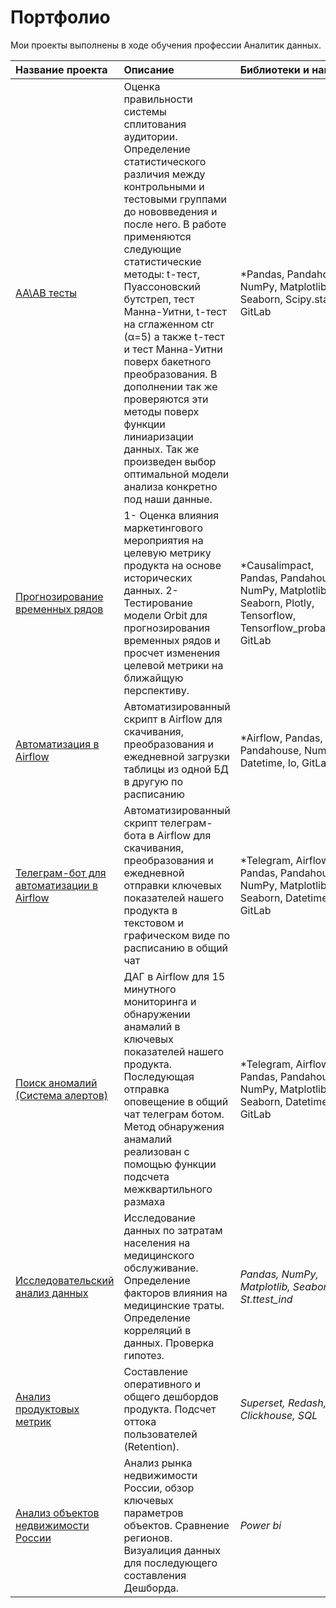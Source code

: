 # Портфолио
Мои проекты выполнены в ходе обучения профессии Аналитик данных.<br> 

| Название проекта | Описание | Библиотеки и навыки | 
| :---------------------- | :-------------------------------- | :---------------------- |
| [AA\AB тесты](https://github.com/Alexandr-Korolkov/PortfolioProjects/tree/main/AA-Test%2C%20AB-Test) | Оценка правильности системы сплитования аудитории. Определение статистического различия между контрольными и тестовыми группами до нововведения и после него. В работе применяются следующие статистические методы: t-тест, Пуассоновский бутстреп, тест Манна-Уитни, t-тест на сглаженном ctr (α=5) а также t-тест и тест Манна-Уитни поверх бакетного преобразования. В дополнении так же проверяются эти методы поверх функции линиаризации данных. Так же произведен выбор оптимальной модели анализа конкретно под наши данные. | *Pandas, Pandahouse, NumPy, Matplotlib, Seaborn, Scipy.stats, GitLab |
| [Прогнозирование временных рядов](https://github.com/Alexandr-Korolkov/PortfolioProjects/tree/main/%D0%9F%D1%80%D0%BE%D0%B3%D0%BD%D0%BE%D0%B7%D0%B8%D1%80%D0%BE%D0%B2%D0%B0%D0%BD%D0%B8%D0%B5%20%D0%B2%D1%80%D0%B5%D0%BC%D0%B5%D0%BD%D0%BD%D1%8B%D1%85%20%D1%80%D1%8F%D0%B4%D0%BE%D0%B2) |1- Оценка влияния маркетингового мероприятия на целевую метрику продукта на основе исторических данных. 2- Тестирование модели Orbit для прогнозирования временных рядов и просчет изменения целевой метрики на ближайщую перспективу.| *Causalimpact, Pandas, Pandahouse, NumPy, Matplotlib, Seaborn, Plotly, Tensorflow, Tensorflow_probability, GitLab |
| [Автоматизация в Airflow](https://github.com/Alexandr-Korolkov/PortfolioProjects/tree/main/%D0%90%D0%B2%D1%82%D0%BE%D0%BC%D0%B0%D1%82%D0%B8%D0%B7%D0%B0%D1%86%D0%B8%D1%8F%20%D0%B2%20Airflow) |Автоматизированный скрипт в Airflow для скачивания, преобразования и ежедневной загрузки таблицы из одной БД в другую по расписанию| *Airflow, Pandas, Pandahouse, NumPy, Datetime, Io, GitLab|
| [Телеграм-бот для автоматизации в Airflow](https://github.com/Alexandr-Korolkov/PortfolioProjects/tree/main/%D0%A2%D0%B5%D0%BB%D0%B5%D0%B3%D1%80%D0%B0%D0%BC-%D0%B1%D0%BE%D1%82%20%D0%B4%D0%BB%D1%8F%20%D0%B0%D0%B2%D1%82%D0%BE%D0%BC%D0%B0%D1%82%D0%B8%D0%B7%D0%B0%D1%86%D0%B8%D0%B8%20%D0%B2%20Airflow) |Автоматизированный скрипт телеграм-бота в Airflow для скачивания, преобразования и ежедневной отправки ключевых показателей нашего продукта в текстовом и графическом виде по расписанию в общий чат| *Telegram, Airflow, Pandas, Pandahouse, NumPy, Matplotlib, Seaborn, Datetime, Io, GitLab|
| [Поиск аномалий (Система алертов)](https://github.com/Alexandr-Korolkov/PortfolioProjects/tree/main/%D0%9F%D0%BE%D0%B8%D1%81%D0%BA%20%D0%B0%D0%BD%D0%BE%D0%BC%D0%B0%D0%BB%D0%B8%D0%B9%20(%D0%A1%D0%B8%D1%81%D1%82%D0%B5%D0%BC%D0%B0%20%D0%B0%D0%BB%D0%B5%D1%80%D1%82%D0%BE%D0%B2)) |ДАГ в Airflow для 15 минутного мониторинга и обнаружении анамалий в ключевых показателей нашего продукта. Последующая отправка оповещение в общий чат телеграм ботом. Метод обнаружения анамалий реализован с помощью функции подсчета межквартильного размаха| *Telegram, Airflow, Pandas, Pandahouse, NumPy, Matplotlib, Seaborn, Datetime, Io, GitLab|
| [Исследовательский анализ данных](https://github.com/Alexandr-Korolkov/PortfolioProjects/tree/main/Medical%20Cost%20EDA) | Исследование данных по затратам населения на медицинского обслуживание. Определение факторов влияния на медицинские траты. Определение корреляций в данных. Проверка гипотез.  | *Pandas, NumPy, Matplotlib, Seaborn, St.ttest_ind* |
| [Анализ продуктовых метрик]() | Составление оперативного и общего дешбордов продукта. Подсчет оттока пользователей (Retention). | *Superset, Redash, Clickhouse, SQL* |
| [Анализ объектов недвижимости России](https://github.com/Alexandr-Korolkov/PortfolioProjects/tree/main/Real%20estate) | Анализ рынка недвижимости России, обзор ключевых параметров объектов. Сравнение регионов. Визуалиция данных для последующего составления Дешборда. | *Power bi* |

